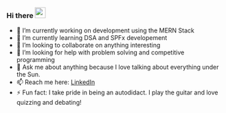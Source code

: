 ### Hi there <img src="https://media.giphy.com/media/hvRJCLFzcasrR4ia7z/giphy.gif" width="25px">

- 🔭 I’m currently working on development using the MERN Stack 
- 🌱 I’m currently learning DSA and SPFx developement
- 👯 I’m looking to collaborate on anything interesting
- 🤔 I’m looking for help with problem solving and competitive programming
- 💬 Ask me about anything because I love talking about everything under the Sun. 
- 📫 Reach me here: <a rel="me" href="https://www.linkedin.com/in/sumitchakrabartiofficial/">LinkedIn</a>
- ⚡ Fun fact: I take pride in being an autodidact. I play the guitar and love quizzing and debating! 


